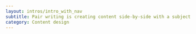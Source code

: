 ```yaml
---
layout: intros/intro_with_nav
subtitle: Pair writing is creating content side-by-side with a subject matter expert. This may be a technical expert, lawyer or policy writer.
category: Content design
---
```

